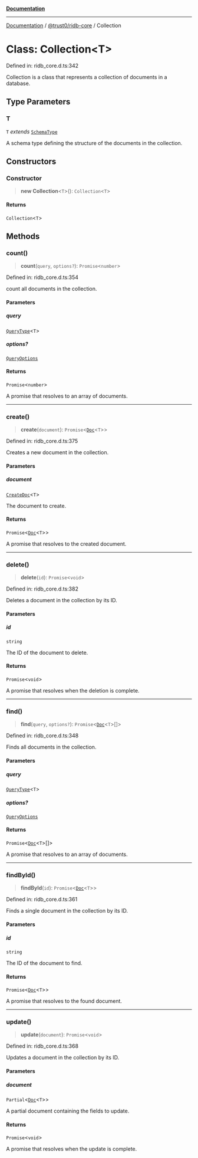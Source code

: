 [**Documentation**](../../../README.md)

***

[Documentation](../../../README.md) / [@trust0/ridb-core](../README.md) / Collection

# Class: Collection\<T\>

Defined in: ridb\_core.d.ts:342

Collection is a class that represents a collection of documents in a database.

## Type Parameters

### T

`T` *extends* [`SchemaType`](../type-aliases/SchemaType.md)

A schema type defining the structure of the documents in the collection.

## Constructors

### Constructor

> **new Collection**\<`T`\>(): `Collection`\<`T`\>

#### Returns

`Collection`\<`T`\>

## Methods

### count()

> **count**(`query`, `options?`): `Promise`\<`number`\>

Defined in: ridb\_core.d.ts:354

count all documents in the collection.

#### Parameters

##### query

[`QueryType`](../type-aliases/QueryType.md)\<`T`\>

##### options?

[`QueryOptions`](../type-aliases/QueryOptions.md)

#### Returns

`Promise`\<`number`\>

A promise that resolves to an array of documents.

***

### create()

> **create**(`document`): `Promise`\<[`Doc`](../type-aliases/Doc.md)\<`T`\>\>

Defined in: ridb\_core.d.ts:375

Creates a new document in the collection.

#### Parameters

##### document

[`CreateDoc`](../type-aliases/CreateDoc.md)\<`T`\>

The document to create.

#### Returns

`Promise`\<[`Doc`](../type-aliases/Doc.md)\<`T`\>\>

A promise that resolves to the created document.

***

### delete()

> **delete**(`id`): `Promise`\<`void`\>

Defined in: ridb\_core.d.ts:382

Deletes a document in the collection by its ID.

#### Parameters

##### id

`string`

The ID of the document to delete.

#### Returns

`Promise`\<`void`\>

A promise that resolves when the deletion is complete.

***

### find()

> **find**(`query`, `options?`): `Promise`\<[`Doc`](../type-aliases/Doc.md)\<`T`\>[]\>

Defined in: ridb\_core.d.ts:348

Finds all documents in the collection.

#### Parameters

##### query

[`QueryType`](../type-aliases/QueryType.md)\<`T`\>

##### options?

[`QueryOptions`](../type-aliases/QueryOptions.md)

#### Returns

`Promise`\<[`Doc`](../type-aliases/Doc.md)\<`T`\>[]\>

A promise that resolves to an array of documents.

***

### findById()

> **findById**(`id`): `Promise`\<[`Doc`](../type-aliases/Doc.md)\<`T`\>\>

Defined in: ridb\_core.d.ts:361

Finds a single document in the collection by its ID.

#### Parameters

##### id

`string`

The ID of the document to find.

#### Returns

`Promise`\<[`Doc`](../type-aliases/Doc.md)\<`T`\>\>

A promise that resolves to the found document.

***

### update()

> **update**(`document`): `Promise`\<`void`\>

Defined in: ridb\_core.d.ts:368

Updates a document in the collection by its ID.

#### Parameters

##### document

`Partial`\<[`Doc`](../type-aliases/Doc.md)\<`T`\>\>

A partial document containing the fields to update.

#### Returns

`Promise`\<`void`\>

A promise that resolves when the update is complete.
